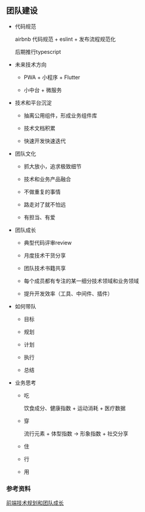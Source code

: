 ## 团队建设

* 代码规范

  airbnb 代码规范 + eslint + 发布流程规范化

  后期推行typescript

* 未来技术方向

  - PWA + 小程序 + Flutter

  - 小中台 + 微服务

* 技术和平台沉淀

  - 抽离公用组件，形成业务组件库

  - 技术文档积累

  - 快速开发快速迭代

* 团队文化

  - 抓大放小，追求极致细节

  - 技术和业务产品融合

  - 不做重复的事情

  - 路走对了就不怕远

  - 有担当、有爱

* 团队成长

  - 典型代码评审review

  - 月度技术干货分享

  - 团队技术书籍共享

  - 每个成员都有专注的某一细分技术领域和业务领域

  - 提升开发效率（工具、中间件、插件）

* 如何带队

  - 目标

  - 规划

  - 计划

  - 执行

  - 总结

* 业务思考

  - 吃

    饮食成分、健康指数 + 运动消耗 + 医疗数据
  
  - 穿

    流行元素 + 体型指数 -> 形象指数 + 社交分享

  - 住
  
  - 行

  - 用


### 参考资料

[前端技术规划和团队成长](https://segmentfault.com/a/1190000018997167)
